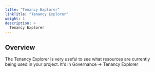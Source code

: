 ```yaml
---
title: "Tenancy Explorer"
linkTitle: "Tenancy Explorer"
weight: 1
description: >
  Tenancy Explorer
---
```


## Overview

The Tenancy Explorer is very useful to see what resources are currently being used in your project. It's in Governance -> Tenancy Explorer



